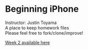# Beginning iPhone <br/>
Instructor: Justin Toyama <br/>
A place to keep homework files <br/>
Please feel free to fork/clone/improve!
<br/>
<p>
<a href="https://github.com/genericCog/BeginningiPhone/tree/week-2" target=_blank">Week 2 available here</a>
</p>
